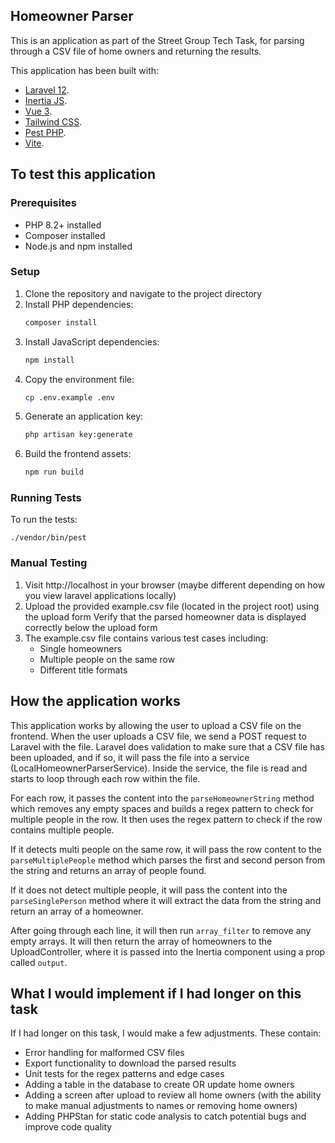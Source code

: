 ## Homeowner Parser

This is an application as part of the Street Group Tech Task, for parsing through a CSV file of home owners and returning the results.

This application has been built with:
- [Laravel 12](https://laravel.com/docs/12.x).
- [Inertia JS](https://inertiajs.com/).
- [Vue 3](https://vuejs.org/).
- [Tailwind CSS](https://tailwindcss.com/).
- [Pest PHP](https://pestphp.com/).
- [Vite](https://vite.dev/).

## To test this application

### Prerequisites
- PHP 8.2+ installed
- Composer installed
- Node.js and npm installed

### Setup
1. Clone the repository and navigate to the project directory
2. Install PHP dependencies:
    ```bash
    composer install
    ```
3. Install JavaScript dependencies:
    ```bash
    npm install
    ```
4. Copy the environment file:
    ```bash
    cp .env.example .env
    ```
5. Generate an application key:
    ```bash
    php artisan key:generate
    ```
6. Build the frontend assets:
    ```bash
    npm run build
    ```
### Running Tests
To run the tests:

    ./vendor/bin/pest

### Manual Testing

1. Visit http://localhost in your browser (maybe different depending on how you view laravel applications locally)
2. Upload the provided example.csv file (located in the project root) using the upload form
Verify that the parsed homeowner data is displayed correctly below the upload form
3. The example.csv file contains various test cases including:
    - Single homeowners
    - Multiple people on the same row
    - Different title formats

## How the application works
This application works by allowing the user to upload a CSV file on the frontend. When the user uploads a CSV file, we send a POST request to Laravel with the file. Laravel does validation to make sure that a CSV file has been uploaded, and if so, it will pass the file into a service (LocalHomeownerParserService). Inside the service, the file is read and starts to loop through each row within the file.

For each row, it passes the content into the `parseHomeownerString` method which removes any empty spaces and builds a regex pattern to check for multiple people in the row. It then uses the regex pattern to check if the row contains multiple people.

If it detects multi people on the same row, it will pass the row content to the `parseMultiplePeople` method which parses the first and second person from the string and returns an array of people found.

If it does not detect multiple people, it will pass the content into the `parseSinglePerson` method where it will extract the data from the string and return an array of a homeowner.

After going through each line, it will then run `array_filter` to remove any empty arrays. It will then return the array of homeowners to the UploadController, where it is passed into the Inertia component using a prop called `output`.

## What I would implement if I had longer on this task

If I had longer on this task, I would make a few adjustments. These contain:
- Error handling for malformed CSV files
- Export functionality to download the parsed results
- Unit tests for the regex patterns and edge cases
- Adding a table in the database to create OR update home owners
- Adding a screen after upload to review all home owners (with the ability to make manual adjustments to names or removing home owners)
- Adding PHPStan for static code analysis to catch potential bugs and improve code quality